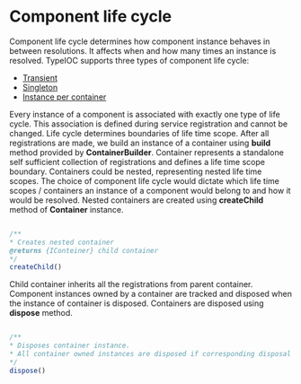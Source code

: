 # Component life cycle

Component life cycle determines how component instance behaves in between resolutions. It affects when and how many times an instance is resolved. TypeIOC supports three types of component life cycle:

* [Transient](./transient.md)
* [Singleton](singleton.md)
* [Instance per container](./instance-per-container.md)

Every instance of a component is associated with exactly one type of life cycle. This association is defined during service registration and cannot be changed.
Life cycle determines boundaries of life time scope. After all registrations are made, we build an instance of a container using **build** method provided by **ContainerBuilder**. Container represents a standalone self sufficient collection of registrations and defines a life time scope boundary. Containers could be nested, representing nested life time scopes. The choice of component life cycle would dictate which life time scopes / containers an instance of a component would belong to and how it would be resolved. Nested containers are created using **createChild** method of **Container** instance.

```typescript

/**
* Creates nested container
@returns {IConteiner} child container
*/
createChild()
```

Child container inherits all the registrations from parent container. Component instances owned by a container are tracked and disposed when the instance of container is disposed. Containers are disposed using **dispose** method.

```typescript

/**
* Disposes container instance.
* All container owned instances are disposed if corresponding disposal mechanism provided
*/
dispose()
```